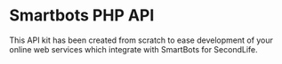 # Smartbots PHP API
This API kit has been created from scratch to ease development of your online web services which integrate with SmartBots for SecondLife.

